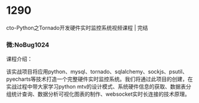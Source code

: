 # 1290
cto-Python之Tornado开发硬件实时监控系统视频课程 | 完结
### 微:NoBug1024 


课程介绍：

该实战项目将应用python、mysql、tornado、sqlalchemy、sockjs、psutil、pyecharts等技术打造一个完整硬件实时监控系统。我们将通过此项目的创建，在实战过程中带大家学习python mtv的设计模式、系统硬件信息的获取、数据表分组统计查询、数据分析可视化图表的制作、websocket实时长连接的技术原理。

